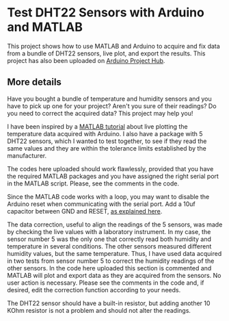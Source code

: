 # Test DHT22 Sensors with Arduino and MATLAB
This project shows how to use MATLAB and Arduino to acquire and fix data from a bundle of DHT22 sensors, live plot, and export the results. This project has also been uploaded on [Arduino Project Hub](https://create.arduino.cc/projecthub/dancili/test-dht22-sensors-with-arduino-and-matlab-74e81d?ref=user&ref_id=238025&offset=1).

## More details
Have you bought a bundle of temperature and humidity sensors and you have to pick up one for your project? Aren't you sure of their readings? Do you need to correct the acquired data? This project may help you!

I have been inspired by a [MATLAB tutorial](https://www.mathworks.com/videos/plotting-live-data-of-a-temperature-sensor-using-arduino-and-matlab-121317.html) about live plotting the temperature data acquired with Arduino. I also have a package with 5 DHT22 sensors, which I wanted to test together, to see if they read the same values and they are within the tolerance limits established by the manufacturer.

The codes here uploaded should work flawlessly, provided that you have the required MATLAB packages and you have assigned the right serial port in the MATLAB script. Please, see the comments in the code.

Since the MATLAB code works with a loop, you may want to disable the Arduino reset when communicating with the serial port. Add a 10uf capacitor between GND and RESET, [as explained here](https://playground.arduino.cc/Main/DisablingAutoResetOnSerialConnection).

The data correction, useful to align the readings of the 5 sensors, was made by checking the live values with a laboratory instrument. In my case, the sensor number 5 was the only one that correctly read both humidity and temperature in several conditions. The other sensors measured different humidity values, but the same temperature. Thus, I have used data acquired in two tests from sensor number 5 to correct the humidity readings of the other sensors. In the code here uploaded this section is commented and MATLAB will plot and export data as they are acquired from the sensors. No user action is necessary. Please see the comments in the code and, if desired, edit the correction function according to your needs.

The DHT22 sensor should have a built-in resistor, but adding another 10 KOhm resistor is not a problem and should not alter the readings.
